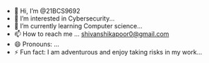 - 👋 Hi, I’m @21BCS9692
- 👀 I’m interested in Cybersecurity...
- 🌱 I’m currently learning Computer science...
- 📫 How to reach me ...
  shivanshikapoor0@gmail.com
- 😄 Pronouns: ...
- ⚡ Fun fact: I am adventurous and enjoy taking risks in my work...

<!---
21BCS9692/21BCS9692 is a ✨ special ✨ repository because its `README.md` (this file) appears on your GitHub profile.
You can click the Preview link to take a look at your changes.
--->
